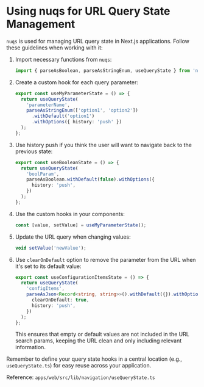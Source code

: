 # Using nuqs for URL Query State Management

`nuqs` is used for managing URL query state in Next.js applications. Follow these guidelines when working with it:

1. Import necessary functions from `nuqs`:

   ```typescript
   import { parseAsBoolean, parseAsStringEnum, useQueryState } from 'nuqs';
   ```

2. Create a custom hook for each query parameter:

   ```typescript
   export const useMyParameterState = () => {
     return useQueryState(
       'parameterName',
       parseAsStringEnum(['option1', 'option2'])
         .withDefault('option1')
         .withOptions({ history: 'push' })
     );
   };
   ```

3. Use history push if you think the user will want to navigate back to the previous state:

   ```typescript
   export const useBooleanState = () => {
     return useQueryState(
       'boolParam',
       parseAsBoolean.withDefault(false).withOptions({
         history: 'push',
       })
     );
   };
   ```

4. Use the custom hooks in your components:

   ```typescript
   const [value, setValue] = useMyParameterState();
   ```

5. Update the URL query when changing values:

   ```typescript
   void setValue('newValue');
   ```

6. Use `clearOnDefault` option to remove the parameter from the URL when it's set to its default value:

   ```typescript
   export const useConfigurationItemsState = () => {
     return useQueryState(
       'configItems',
       parseAsJson<Record<string, string>>().withDefault({}).withOptions({
         clearOnDefault: true,
         history: 'push',
       })
     );
   };
   ```

   This ensures that empty or default values are not included in the URL search params, keeping the URL clean and only including relevant information.

Remember to define your query state hooks in a central location (e.g., `useQueryState.ts`) for easy reuse across your application.

Reference: `apps/web/src/lib/navigation/useQueryState.ts`
